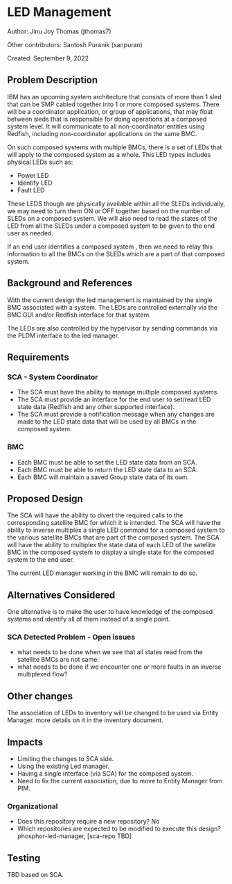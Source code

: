 # LED Management

Author:
  Jinu Joy Thomas (jthomas7)

Other contributors:
  Santosh Puranik (sanpuran)

Created:
  September 9, 2022

## Problem Description
IBM has an upcoming system architecture that consists of more than 1 sled that
can be SMP cabled together into 1 or more composed systems.  There will be a
coordinator application, or group of applications, that may float between sleds
that is responsible for doing operations at a composed system level.  It will
communicate to all non-coordinator entities using Redfish, including
non-coordinator applications on the same BMC.


On such composed systems with multiple BMCs, there is a set of LEDs that will
apply to the composed system as a whole.
This LED types includes physical LEDs such as:
- Power LED
- Identify LED
- Fault LED

These LEDS though are physically available within all the SLEDs individually,
we may need to turn them ON or OFF together based on the number of SLEDs on a
composed system. We will also need to read the states of the LED from all the
SLEDs under a composed system to be given to the end user as needed.

If an end user identifies a composed system , then we need to relay this
information to all the BMCs on the SLEDs which are a part of that composed system.

## Background and References
With the current design the led management is maintained by the single BMC
associated with a system. The LEDs are controlled externally via the BMC GUI
and/or Redfish interface for that system.

The LEDs are also controlled by the hypervisor by sending commands via the PLDM
interface to the led manager.


## Requirements
### SCA - System Coordinator
- The SCA must have the ability to manage multiple composed systems.
- The SCA must provide an interface for the end user to set/read LED state
  data (Redfish and any other supported interface).
- The SCA must provide a notification message when any changes are made to the
  LED state data that will be used by all BMCs in the composed system.
### BMC
- Each BMC must be able to set the LED state data from an SCA.
- Each BMC must be able to return the LED state data to an SCA.
- Each BMC will maintain a saved Group state data of its own.


## Proposed Design
The SCA will have the ability to divert the required calls to the corresponding
satellite BMC for which it is intended.
The SCA will have the ability to inverse multiplex a single LED command for a
composed system to the various satellite BMCs that are part of the composed
system.
The SCA will have the ability to multiplex the state data of each LED of the
satellite BMC in the composed system to display a single state for the
composed system to the end user.

The current LED manager working in the BMC will remain to do so.

## Alternatives Considered
One alternative is to make the user to have knowledge of the composed systems
and identify all of them instead of a single point.

### SCA Detected Problem - Open issues
 - what needs to be done when we see that all states read from the satellite
   BMCs are not same.
 - what needs to be done if we encounter one or more faults in an inverse
   multiplexed flow?


## Other changes
The association of LEDs to inventory will be changed to be used via Entity Manager.
more details on it in the inventory document.

## Impacts
- Limiting the changes to SCA side.
- Using the existing Led manager.
- Having a single interface (via SCA) for the composed system.
- Need to fix the current association, due to move to Entity Manager from PIM.

### Organizational
- Does this repository require a new repository?
  No
- Which repositories are expected to be modified to execute this design?
  phosphor-led-manager, [sca-repo TBD]


## Testing
TBD based on SCA.

